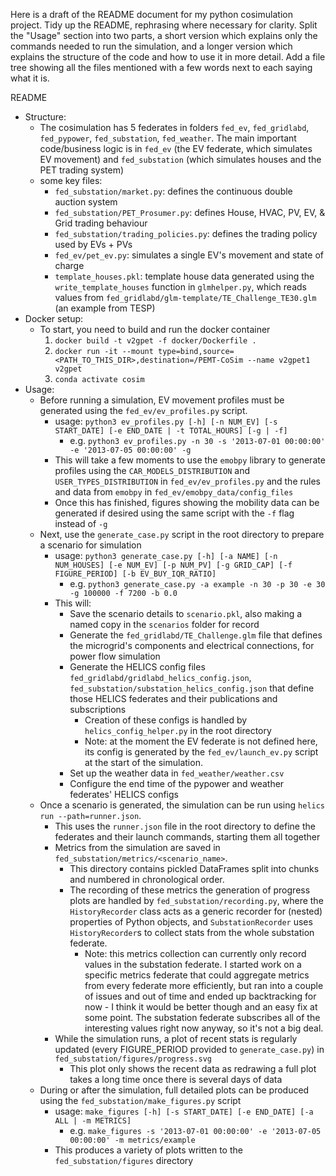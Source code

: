 Here is a draft of the README document for my python cosimulation project. Tidy up the README, rephrasing where necessary for clarity.
Split the "Usage" section into two parts, a short version which explains only the commands needed to run the simulation, and a longer version which explains the structure of the code and how to use it in more detail.
Add a file tree showing all the files mentioned with a few words next to each saying what it is.

README
- Structure:
    - The cosimulation has 5 federates in folders `fed_ev`, `fed_gridlabd`, `fed_pypower`, `fed_substation`, `fed_weather`. The main important code/business logic is in `fed_ev` (the EV federate, which simulates EV movement) and `fed_substation` (which simulates houses and the PET trading system)
    - some key files:
      - `fed_substation/market.py`: defines the continuous double auction system
      - `fed_substation/PET_Prosumer.py`: defines House, HVAC, PV, EV, & Grid trading behaviour
      - `fed_substation/trading_policies.py`: defines the trading policy used by EVs + PVs
      - `fed_ev/pet_ev.py`: simulates a single EV's movement and state of charge
      - `template_houses.pkl`: template house data generated using the `write_template_houses` function in `glmhelper.py`, which reads values from `fed_gridlabd/glm-template/TE_Challenge_TE30.glm` (an example from TESP)
- Docker setup:
  - To start, you need to build and run the docker container
    1. `docker build -t v2gpet -f docker/Dockerfile .`
    2. `docker run -it --mount type=bind,source=<PATH_TO_THIS_DIR>,destination=/PEMT-CoSim --name v2gpet1 v2gpet`
    3. `conda activate cosim`
- Usage:
    - Before running a simulation, EV movement profiles must be generated using the `fed_ev/ev_profiles.py` script.
        - usage: `python3 ev_profiles.py [-h] [-n NUM_EV] [-s START_DATE] [-e END_DATE | -t TOTAL_HOURS] [-g | -f]`
          - e.g. `python3 ev_profiles.py -n 30 -s '2013-07-01 00:00:00' -e '2013-07-05 00:00:00' -g`
        - This will take a few moments to use the `emobpy` library to generate profiles using the `CAR_MODELS_DISTRIBUTION` and `USER_TYPES_DISTRIBUTION` in `fed_ev/ev_profiles.py` and the rules and data from `emobpy` in `fed_ev/emobpy_data/config_files`
        - Once this has finished, figures showing the mobility data can be generated if desired using the same script with the `-f` flag instead of `-g`
    - Next, use the `generate_case.py` script in the root directory to prepare a scenario for simulation
        - usage: `python3 generate_case.py [-h] [-a NAME] [-n NUM_HOUSES] [-e NUM_EV] [-p NUM_PV] [-g GRID_CAP] [-f FIGURE_PERIOD] [-b EV_BUY_IQR_RATIO]`
          - e.g. `python3 generate_case.py -a example -n 30 -p 30 -e 30 -g 100000 -f 7200 -b 0.0`
        - This will:
            - Save the scenario details to `scenario.pkl`, also making a named copy in the `scenarios` folder for record
            - Generate the `fed_gridlabd/TE_Challenge.glm` file that defines the microgrid's components and electrical connections, for power flow simulation
            - Generate the HELICS config files `fed_gridlabd/gridlabd_helics_config.json`, `fed_substation/substation_helics_config.json` that define those HELICS federates and their publications and subscriptions
              - Creation of these configs is handled by `helics_config_helper.py` in the root directory
              - Note: at the moment the EV federate is not defined here, its config is generated by the `fed_ev/launch_ev.py` script at the start of the simulation.
            - Set up the weather data in `fed_weather/weather.csv`
            - Configure the end time of the pypower and weather federates' HELICS configs
    - Once a scenario is generated, the simulation can be run using `helics run --path=runner.json`.
      - This uses the `runner.json` file in the root directory to define the federates and their launch commands, starting them all together
      - Metrics from the simulation are saved in `fed_substation/metrics/<scenario_name>`.
        - This directory contains pickled DataFrames split into chunks and numbered in chronological order.
        - The recording of these metrics the generation of progress plots are handled by `fed_substation/recording.py`, where the `HistoryRecorder` class acts as a generic recorder for (nested) properties of Python objects, and `SubstationRecorder` uses `HistoryRecorder`s to collect stats from the whole substation federate.
          - Note: this metrics collection can currently only record values in the substation federate. I started work on a specific metrics federate that could aggregate metrics from every federate more efficiently, but ran into a couple of issues and out of time and ended up backtracking for now - I think it would be better though and an easy fix at some point. The substation federate subscribes all of the interesting values right now anyway, so it's not a big deal.
      - While the simulation runs, a plot of recent stats is regularly updated (every FIGURE_PERIOD provided to `generate_case.py`) in `fed_substation/figures/progress.svg`
        - This plot only shows the recent data as redrawing a full plot takes a long time once there is several days of data
    - During or after the simulation, full detailed plots can be produced using the `fed_substation/make_figures.py` script
      - usage: `make_figures [-h] [-s START_DATE] [-e END_DATE] [-a ALL | -m METRICS]`
        - e.g. `make_figures -s '2013-07-01 00:00:00' -e '2013-07-05 00:00:00' -m metrics/example`
      - This produces a variety of plots written to the `fed_substation/figures` directory
